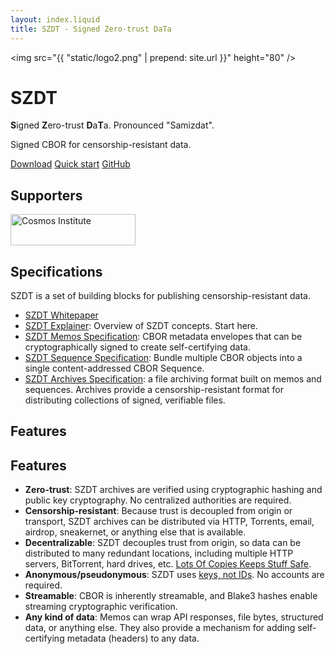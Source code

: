 ```yaml
---
layout: index.liquid
title: SZDT - Signed Zero-trust DaTa
---
```


<img src="{{ "static/logo2.png" | prepend: site.url }}" height="80" />

# SZDT

**S**igned **Z**ero-trust **D**a**T**a. Pronounced "Samizdat".

Signed CBOR for censorship-resistant data.

<div class="hstack gap">
    <a class="btn primary" href="{{ "download/" | prepend: site.url }}">Download</a>
    <a class="btn" href="{{ "guides/quick-start/" | prepend: site.url }}">Quick start</a>
    <a class="btn" href="https://github.com/gordonbrander/szdt">GitHub</a>
</div>

## Supporters

<div class="hstack gap">
    <a rel="external" href="https://cosmos-institute.org/">
        <img class="img"  alt="Cosmos Institute" src="{{ "media/cosmos-institute.svg" | prepend: site.url }}" width="200" height="50" />
    </a>
</div>

## Specifications

SZDT is a set of building blocks for publishing censorship-resistant data.

- [SZDT Whitepaper](https://github.com/gordonbrander/szdt/blob/main/WHITEPAPER.md)
- [SZDT Explainer]({{site.url}}specs/explainer/): Overview of SZDT concepts. Start here.
- [SZDT Memos Specification]({{site.url}}specs/memos/): CBOR metadata envelopes that can be cryptographically signed to create self-certifying data.
- [SZDT Sequence Specification]({{site.url}}specs/sequences/): Bundle multiple CBOR objects into a single content-addressed CBOR Sequence.
- [SZDT Archives Specification]({{site.url}}specs/archives/): a file archiving format built on memos and sequences. Archives provide a censorship-resistant format for distributing collections of signed, verifiable files.

## Features

## Features

- **Zero-trust**: SZDT archives are verified using cryptographic hashing and public key cryptography. No centralized authorities are required.
- **Censorship-resistant**: Because trust is decoupled from origin or transport, SZDT archives can be distributed via HTTP, Torrents, email, airdrop, sneakernet, or anything else that is available.
- **Decentralizable**: SZDT decouples trust from origin, so data can be distributed to many redundant locations, including multiple HTTP servers, BitTorrent, hard drives, etc. [Lots Of Copies Keeps Stuff Safe](https://www.lockss.org/).
- **Anonymous/pseudonymous**: SZDT uses [keys, not IDs](https://newsletter.squishy.computer/i/60168330/keys-not-ids-toward-personal-illegibility). No accounts are required.
- **Streamable**: CBOR is inherently streamable, and Blake3 hashes enable streaming cryptographic verification.
- **Any kind of data**: Memos can wrap API responses, file bytes, structured data, or anything else. They also provide a mechanism for adding self-certifying metadata (headers) to any data.
